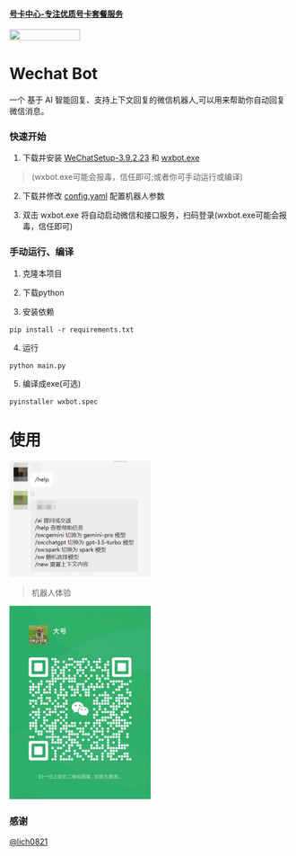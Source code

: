 #### [号卡中心-专注优质号卡套餐服务](https://hk.bjjii.com/?p=ookk)
<a href="https://hk.bjjii.com/?p=ookk">
<img src="https://img1.131213.xyz/file/9c3e8df16c352c05233ed.png" height="50%" width="50%" /></a>


# Wechat Bot

一个 基于 AI 智能回复、支持上下文回复的微信机器人,可以用来帮助你自动回复微信消息。

### 快速开始

1. 下载并安装 [WeChatSetup-3.9.2.23](https://github.com/tom-snow/wechat-windows-versions/releases/download/v3.9.2.23/WeChatSetup-3.9.2.23.exe) 和 [wxbot.exe](https://github.com/x-dr/wechat-bot/releases)
> (wxbot.exe可能会报毒，信任即可;或者你可手动运行或编译)

2. 下载并修改 [config.yaml](https://raw.githubusercontent.com/x-dr/wechat-bot/main/config.yaml) 配置机器人参数

3. 双击 wxbot.exe 将自动启动微信和接口服务，扫码登录(wxbot.exe可能会报毒，信任即可)


### 手动运行、编译

1. 克隆本项目

2. 下载python

3. 安装依赖
```
pip install -r requirements.txt
```
4. 运行
```
python main.py
```
5. 编译成exe(可选)
```
pyinstaller wxbot.spec
```



# 使用

 <img src="docs/img/help_msg.png"  height="50%" width="50%">

> 机器人体验

<img src="docs/img/wxbot.jpg"  height="50%" width="50%">


### 感谢

[@lich0821](https://github.com/lich0821/WeChatFerry)